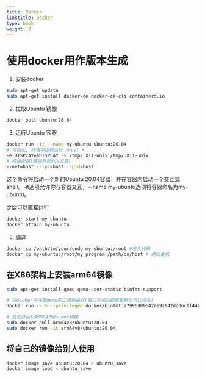 ```yaml
---
title: Docker
linktitle: Docker
type: book
weight: 2
---
```


# 使用docker用作版本生成

1. 安装docker

```bash
sudo apt-get update
sudo apt-get install docker-ce docker-ce-cli containerd.io
```

2. 拉取Ubuntu 镜像

```bash
docker pull ubuntu:20.04
```

3. 运行Ubuntu 容器

```bash
docker run -it --name my-ubuntu ubuntu:20.04
# 可视化, 终端中提前运行 xhost +
-e DISPLAY=$DISPLAY -v /tmp/.X11-unix:/tmp/.X11-unix
# 网络配置(接受外部dds消息)
--net=host --ipc=host --pid=host
```

这个命令将启动一个新的Ubuntu 20.04容器，并在容器内启动一个交互式shell。-it选项允许你与容器交互，--name my-ubuntu选项将容器命名为my-ubuntu。

之后可以直接运行
``` bash
docker start my-ubuntu
docker attach my-ubuntu
```

5. 编译

```bash
docker cp /path/to/your/code my-ubuntu:/root #放入代码
docker cp my-ubuntu:/root/my_program /path/on/host # 拷回主机
```

## 在X86架构上安装arm64镜像

```bash
sudo apt-get install qemu qemu-user-static binfmt-support

# 在docker中注册qemu的二进制格式(每次关机后都需重新执行次命令)
docker run --rm --privileged docker/binfmt:a7996909642ee92942dcd6cff44b9b95f08dad64

# 拉取并运行ARM64的docker镜像
sudo docker pull arm64v8/ubuntu:20.04
sudo docker run -it arm64v8/ubuntu:20.04
```

## 将自己的镜像给别人使用

```bash
docker image save ubuntu:20.04 > ubuntu_save
docker image load < ubuntu_save
```
